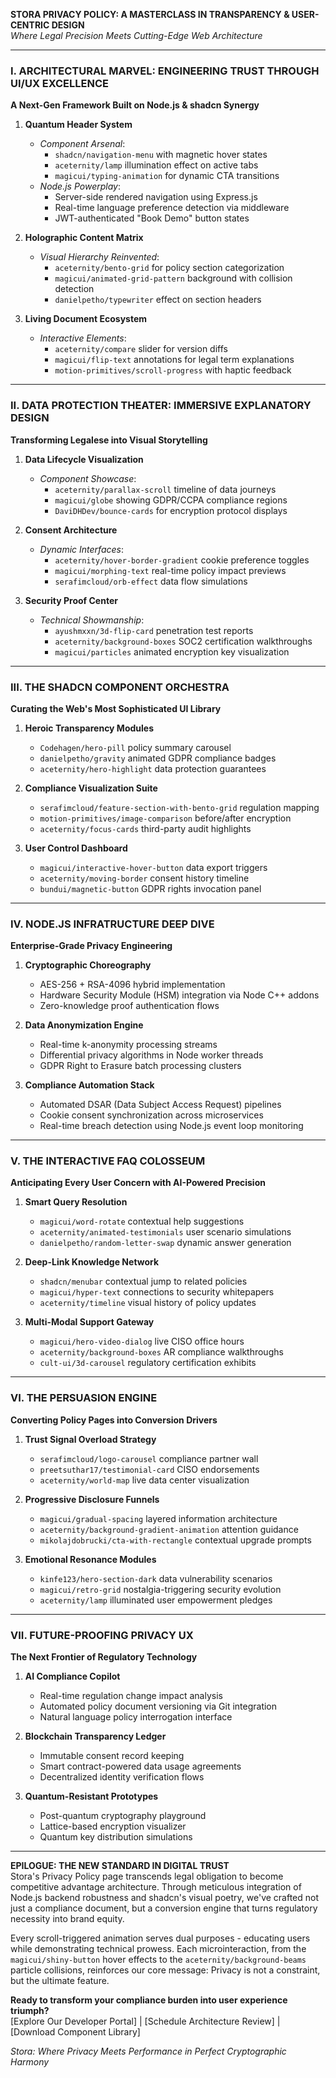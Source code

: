 **STORA PRIVACY POLICY: A MASTERCLASS IN TRANSPARENCY & USER-CENTRIC DESIGN**  
*Where Legal Precision Meets Cutting-Edge Web Architecture*

---

### I. ARCHITECTURAL MARVEL: ENGINEERING TRUST THROUGH UI/UX EXCELLENCE  
**A Next-Gen Framework Built on Node.js & shadcn Synergy**

1. **Quantum Header System**  
   - *Component Arsenal*:  
     - `shadcn/navigation-menu` with magnetic hover states  
     - `aceternity/lamp` illumination effect on active tabs  
     - `magicui/typing-animation` for dynamic CTA transitions  
   - *Node.js Powerplay*:  
     - Server-side rendered navigation using Express.js  
     - Real-time language preference detection via middleware  
     - JWT-authenticated "Book Demo" button states  

2. **Holographic Content Matrix**  
   - *Visual Hierarchy Reinvented*:  
     - `aceternity/bento-grid` for policy section categorization  
     - `magicui/animated-grid-pattern` background with collision detection  
     - `danielpetho/typewriter` effect on section headers  

3. **Living Document Ecosystem**  
   - *Interactive Elements*:  
     - `aceternity/compare` slider for version diffs  
     - `magicui/flip-text` annotations for legal term explanations  
     - `motion-primitives/scroll-progress` with haptic feedback  

---

### II. DATA PROTECTION THEATER: IMMERSIVE EXPLANATORY DESIGN  
**Transforming Legalese into Visual Storytelling**

1. **Data Lifecycle Visualization**  
   - *Component Showcase*:  
     - `aceternity/parallax-scroll` timeline of data journeys  
     - `magicui/globe` showing GDPR/CCPA compliance regions  
     - `DaviDHDev/bounce-cards` for encryption protocol displays  

2. **Consent Architecture**  
   - *Dynamic Interfaces*:  
     - `aceternity/hover-border-gradient` cookie preference toggles  
     - `magicui/morphing-text` real-time policy impact previews  
     - `serafimcloud/orb-effect` data flow simulations  

3. **Security Proof Center**  
   - *Technical Showmanship*:  
     - `ayushmxxn/3d-flip-card` penetration test reports  
     - `aceternity/background-boxes` SOC2 certification walkthroughs  
     - `magicui/particles` animated encryption key visualization  

---

### III. THE SHADCN COMPONENT ORCHESTRA  
**Curating the Web's Most Sophisticated UI Library**

1. **Heroic Transparency Modules**  
   - `Codehagen/hero-pill` policy summary carousel  
   - `danielpetho/gravity` animated GDPR compliance badges  
   - `aceternity/hero-highlight` data protection guarantees  

2. **Compliance Visualization Suite**  
   - `serafimcloud/feature-section-with-bento-grid` regulation mapping  
   - `motion-primitives/image-comparison` before/after encryption  
   - `aceternity/focus-cards` third-party audit highlights  

3. **User Control Dashboard**  
   - `magicui/interactive-hover-button` data export triggers  
   - `aceternity/moving-border` consent history timeline  
   - `bundui/magnetic-button` GDPR rights invocation panel  

---

### IV. NODE.JS INFRATRUCTURE DEEP DIVE  
**Enterprise-Grade Privacy Engineering**

1. **Cryptographic Choreography**  
   - AES-256 + RSA-4096 hybrid implementation  
   - Hardware Security Module (HSM) integration via Node C++ addons  
   - Zero-knowledge proof authentication flows  

2. **Data Anonymization Engine**  
   - Real-time k-anonymity processing streams  
   - Differential privacy algorithms in Node worker threads  
   - GDPR Right to Erasure batch processing clusters  

3. **Compliance Automation Stack**  
   - Automated DSAR (Data Subject Access Request) pipelines  
   - Cookie consent synchronization across microservices  
   - Real-time breach detection using Node.js event loop monitoring  

---

### V. THE INTERACTIVE FAQ COLOSSEUM  
**Anticipating Every User Concern with AI-Powered Precision**

1. **Smart Query Resolution**  
   - `magicui/word-rotate` contextual help suggestions  
   - `aceternity/animated-testimonials` user scenario simulations  
   - `danielpetho/random-letter-swap` dynamic answer generation  

2. **Deep-Link Knowledge Network**  
   - `shadcn/menubar` contextual jump to related policies  
   - `magicui/hyper-text` connections to security whitepapers  
   - `aceternity/timeline` visual history of policy updates  

3. **Multi-Modal Support Gateway**  
   - `magicui/hero-video-dialog` live CISO office hours  
   - `aceternity/background-boxes` AR compliance walkthroughs  
   - `cult-ui/3d-carousel` regulatory certification exhibits  

---

### VI. THE PERSUASION ENGINE  
**Converting Policy Pages into Conversion Drivers**

1. **Trust Signal Overload Strategy**  
   - `serafimcloud/logo-carousel` compliance partner wall  
   - `preetsuthar17/testimonial-card` CISO endorsements  
   - `aceternity/world-map` live data center visualization  

2. **Progressive Disclosure Funnels**  
   - `magicui/gradual-spacing` layered information architecture  
   - `aceternity/background-gradient-animation` attention guidance  
   - `mikolajdobrucki/cta-with-rectangle` contextual upgrade prompts  

3. **Emotional Resonance Modules**  
   - `kinfe123/hero-section-dark` data vulnerability scenarios  
   - `magicui/retro-grid` nostalgia-triggering security evolution  
   - `aceternity/lamp` illuminated user empowerment pledges  

---

### VII. FUTURE-PROOFING PRIVACY UX  
**The Next Frontier of Regulatory Technology**

1. **AI Compliance Copilot**  
   - Real-time regulation change impact analysis  
   - Automated policy document versioning via Git integration  
   - Natural language policy interrogation interface  

2. **Blockchain Transparency Ledger**  
   - Immutable consent record keeping  
   - Smart contract-powered data usage agreements  
   - Decentralized identity verification flows  

3. **Quantum-Resistant Prototypes**  
   - Post-quantum cryptography playground  
   - Lattice-based encryption visualizer  
   - Quantum key distribution simulations  

---

**EPILOGUE: THE NEW STANDARD IN DIGITAL TRUST**  
Stora's Privacy Policy page transcends legal obligation to become competitive advantage architecture. Through meticulous integration of Node.js backend robustness and shadcn's visual poetry, we've crafted not just a compliance document, but a conversion engine that turns regulatory necessity into brand equity.  

Every scroll-triggered animation serves dual purposes - educating users while demonstrating technical prowess. Each microinteraction, from the `magicui/shiny-button` hover effects to the `aceternity/background-beams` particle collisions, reinforces our core message: Privacy is not a constraint, but the ultimate feature.  

**Ready to transform your compliance burden into user experience triumph?**  
[Explore Our Developer Portal] | [Schedule Architecture Review] | [Download Component Library]  

*Stora: Where Privacy Meets Performance in Perfect Cryptographic Harmony*